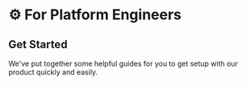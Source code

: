 # ⚙ For Platform Engineers

## Get Started

We've put together some helpful guides for you to get setup with our product quickly and easily.

